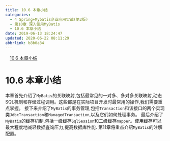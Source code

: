 ```yaml
---
title: 10.6 本章小结
categories: 
  - 4 Spring+Mybatis企业应用实战(第2版)
  - 第10章 深入使用MyBatis
  - 10.6 本章小结
date: 2019-06-13 18:24:47
updated: 2020-06-22 08:11:29
abbrlink: b8b0a34
---
```

<div id='my_toc'><a href="/JavaReadingNotes/b8b0a34/#10-6-本章小结" class="header_1">10.6 本章小结</a>&nbsp;<br></div>
<style>.header_1{margin-left: 1em;}.header_2{margin-left: 2em;}.header_3{margin-left: 3em;}.header_4{margin-left: 4em;}.header_5{margin-left: 5em;}.header_6{margin-left: 6em;}</style>
<!--more-->
<script>if (navigator.platform.search('arm')==-1){document.getElementById('my_toc').style.display = 'none';}var e,p = document.getElementsByTagName('p');while (p.length>0) {e = p[0];e.parentElement.removeChild(e);}</script>

<!--end-->
# 10.6 本章小结
本章首先介绍了`MyBatis`的关联映射,包括最常见的一对多、多对多关联映射,动态SQL机制和存储过程调用。这些都是在实际项目开发时最常用的操作,我们需要重点掌握。
接下来介绍了`MyBatis`的事务管理,包括`Transaction`和该接口的两个实现类`JdbcTransaction`和`ManagedTransaction`,以及它们如何处理事务。
最后介绍了`MyBatis`的缓存机制,包括一级缓存`SqlSession`和二级缓存`mapper`。使用缓存可以最大程度地减轻数据査询压力,提高数据库性能.
第11章将重点介绍`MyBatis`的注解配置。
